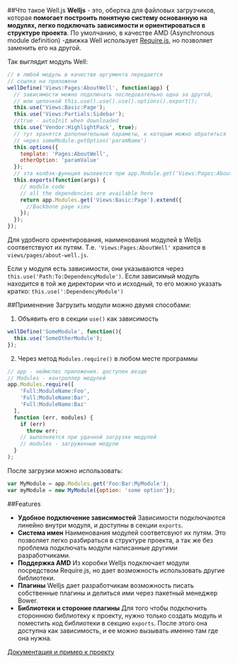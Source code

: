 ##Что такое Well.js
__Welljs__ - это, обертка для файловых загрузчиков, которая __помогает построить понятную систему основанную на модулях, легко подключать зависимости и ориентироваться в структуре проекта__. По умолчанию, в качестве AMD (Asynchronous module definition) -движка Well использует [Require.js](http://requirejs.org/), но позволяет заменить его на другой.

Так выглядит модуль  Well:

```JavaScript
// в любой модуль в качестве аргумента передается
// ссылка на приложени
wellDefine('Views:Pages:AboutWell', function(app) {
  // зависимости можно подключать последовательно одна за другой, 
  // или цепочкой this.use().use().use().options().export();
  this.use('Views:Basic:Page');
  this.use('Views:Partials:Sidebar');
  //true - autoInit when downloaded
  this.use('Vendor:HighlightPack', true);
  // тут хранятся дополнительные параметы, к которым можно обратиться 
  // через someModule.getOption('paramName')
  this.options({
    template: 'Pages:AboutWell',
    otherOption: 'paramValue'
  });
  // эта колбэк-функция вызовется при app.Module.get('Views:Pages:AboutWell');
  this.exports(function(args) {
    // module code
    // all the dependencies are available here
    return app.Modules.get('Views:Basic:Page').extend({
      //Backbone page view
    });
  });
});
```
Для удобного ориентирования, наименования модулей в Welljs соответствуют их путям. Т.е. `'Views:Pages:AboutWell'` хранится в `views/pages/about-well.js`. 


Если у модуля есть зависимости, они указываются через `this.use('Path:To:DependencyModule')`. Если зависимый модуль находится в той же директории что и исходный, то его можно указать кратко: `this.use(':DependencyModule')` 

##Применение
Загрузить модули можно двумя способами:

1) Объявить его в секции `use()` как зависимость
```javascript
wellDefine('SomeModule', function(){
  this.use('SomeOtherModule');
});
```

2) Через метод `Modules.require()` в любом месте программы
```javascript
// app - неймспес приложения. доступен везде
// Modules - контроллер модулей
app.Modules.require([
    'Full:ModuleName:Foo', 
    'Full:ModuleName:Bar', 
    'Full:ModuleName:Baz'
  ],
  function (err, modules) {
    if (err)
      throw err;
    // выполняется при удачной загрузке модулей
    // modules - загруженные модули
  }
);
```

После загрузки можно использовать:
```javascript
var MyModule = app.Modules.get('Foo:Bar:MyModule');
var myModule = new MyModule({option: 'some option'});
```

##Features
* __Удобное подключение зависимостей__ Зависимости подключаются линейно внутри модуля, и доступны в секции `exports`. 
* __Система имен__ Наименования модулей соответсвуют их путям. Это позволяет легко разбираться в структуре проекта, а так же без проблема подключать модули написанные другими разработчиками.
* __Поддержка AMD__ Из коробки Welljs подключает модули посредством Require.js, но дает возможность использовать другие библиотеки.
* __Плагины__ Welljs дает разработчикам возможность писать собственные плагины и делиться ими через пакетный менеджер Bower.
* __Библиотеки и стороние плагины__ Для того чтобы подключить стороннюю библиотеку к проекту, нужно только создать модуль и поместить код библиотеки в секцию `exports`. После этого она доступна как зависимость, и ее можно вызывать именно там где она нужна. 


[Документация и пример к проекту](http://welljs.org/#!doc )
